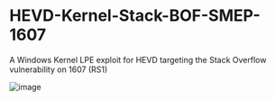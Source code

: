 # HEVD-Kernel-Stack-BOF-SMEP-1607
A Windows Kernel LPE exploit for HEVD targeting the Stack Overflow vulnerability on 1607 (RS1)

![image](https://user-images.githubusercontent.com/54753063/127082089-b4d89d78-8990-4688-b3fc-532fb70a2a5e.png)
